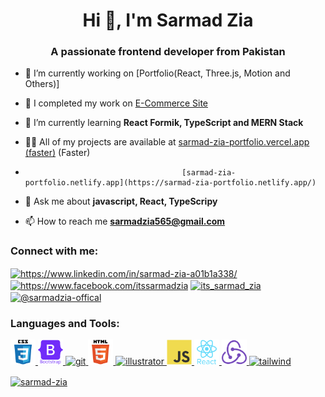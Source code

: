 <h1 align="center">Hi 👋, I'm Sarmad Zia</h1>
<h3 align="center">A passionate frontend developer from Pakistan</h3>

- 🔭 I’m currently working on [Portfolio(React, Three.js, Motion and Others)]
- 🔭 I completed my work on [E-Commerce Site](https://sarmad-zia.github.io/E-Commerce-Project-With-React/)

- 🌱 I’m currently learning **React Formik, TypeScript and MERN Stack**

- 👨‍💻 All of my projects are available at [sarmad-zia-portfolio.vercel.app (faster)](https://sarmad-zia-portfolio.vercel.app/)  (Faster) 
-                                        [sarmad-zia-portfolio.netlify.app](https://sarmad-zia-portfolio.netlify.app/)

- 💬 Ask me about **javascript, React, TypeScripy**

- 📫 How to reach me **sarmadzia565@gmail.com**

<h3 align="left">Connect with me:</h3>
<p align="left">
<a href="https://linkedin.com/in/sarmad-zia-a01b1a338/" target="blank"><img align="center" src="https://raw.githubusercontent.com/rahuldkjain/github-profile-readme-generator/master/src/images/icons/Social/linked-in-alt.svg" alt="https://www.linkedin.com/in/sarmad-zia-a01b1a338/" height="30" width="40" /></a>
<a href="https://fb.com/https://www.facebook.com/itssarmadzia" target="blank"><img align="center" src="https://raw.githubusercontent.com/rahuldkjain/github-profile-readme-generator/master/src/images/icons/Social/facebook.svg" alt="https://www.facebook.com/itssarmadzia" height="30" width="40" /></a>
<a href="https://instagram.com/its_sarmad_zia" target="blank"><img align="center" src="https://raw.githubusercontent.com/rahuldkjain/github-profile-readme-generator/master/src/images/icons/Social/instagram.svg" alt="its_sarmad_zia" height="30" width="40" /></a>
<a href="https://www.youtube.com/c/@sarmadzia-offical" target="blank"><img align="center" src="https://raw.githubusercontent.com/rahuldkjain/github-profile-readme-generator/master/src/images/icons/Social/youtube.svg" alt="@sarmadzia-offical" height="30" width="40" /></a>
</p>

<h3 align="left">Languages and Tools:</h3>
<p align="left"><a href="https://getbootstrap.com" target="_blank" rel="noreferrer">
<a href="https://www.w3schools.com/css/" target="_blank" rel="noreferrer"> <img src="https://raw.githubusercontent.com/devicons/devicon/master/icons/css3/css3-original-wordmark.svg" alt="css3" width="40" height="40"/> <img src="https://raw.githubusercontent.com/devicons/devicon/master/icons/bootstrap/bootstrap-plain-wordmark.svg" alt="bootstrap" width="40" height="40" bg='white'/> </a><a href="https://git-scm.com/" target="_blank" rel="noreferrer"> <img src="https://www.vectorlogo.zone/logos/git-scm/git-scm-icon.svg" alt="git" width="40" height="40"/> </a> <a href="https://www.w3.org/html/" target="_blank" rel="noreferrer"> <img src="https://raw.githubusercontent.com/devicons/devicon/master/icons/html5/html5-original-wordmark.svg" alt="html5" width="40" height="40"/> </a> <a href="https://www.adobe.com/in/products/illustrator.html" target="_blank" rel="noreferrer"> <img src="https://www.vectorlogo.zone/logos/adobe_illustrator/adobe_illustrator-icon.svg" alt="illustrator" width="40" height="40"/> </a> <a href="https://developer.mozilla.org/en-US/docs/Web/JavaScript" target="_blank" rel="noreferrer"> <img src="https://raw.githubusercontent.com/devicons/devicon/master/icons/javascript/javascript-original.svg" alt="javascript" width="40" height="40"/> </a>  <a href="https://reactjs.org/" target="_blank" rel="noreferrer"> <img src="https://raw.githubusercontent.com/devicons/devicon/master/icons/react/react-original-wordmark.svg" alt="react" width="40" height="40"/> </a> <a href="https://redux.js.org" target="_blank" rel="noreferrer"> <img src="https://raw.githubusercontent.com/devicons/devicon/master/icons/redux/redux-original.svg" alt="redux" width="40" height="40"/> </a> <a href="https://tailwindcss.com/" target="_blank" rel="noreferrer"> <img src="https://www.vectorlogo.zone/logos/tailwindcss/tailwindcss-icon.svg" alt="tailwind" width="40" height="40"/> 

<p><img align="center" src="https://github-readme-stats.vercel.app/api/top-langs?username=sarmad-zia&show_icons=true&locale=en&layout=compact" alt="sarmad-zia" /></p>

